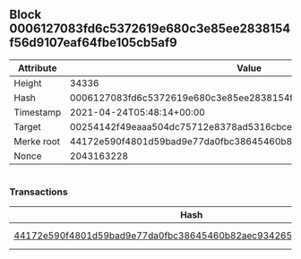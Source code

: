 ## Block 0006127083fd6c5372619e680c3e85ee2838154f56d9107eaf64fbe105cb5af9

Attribute | Value
--- | ---
Height | 34336
Hash | 0006127083fd6c5372619e680c3e85ee2838154f56d9107eaf64fbe105cb5af9
Timestamp | 2021-04-24T05:48:14+00:00
Target | 00254142f49eaaa504dc75712e8378ad5316cbcead634704b3734b6271167cc4
Merke root | 44172e590f4801d59bad9e77da0fbc38645460b82aec93426584ad4fb2d77158
Nonce | 2043163228

```

```

### Transactions

Hash | Amount
--- | ---
[44172e590f4801d59bad9e77da0fbc38645460b82aec93426584ad4fb2d77158](44172e590f4801d59bad9e77da0fbc38645460b82aec93426584ad4fb2d77158.md) | 10.00000000 SKEPTI 
